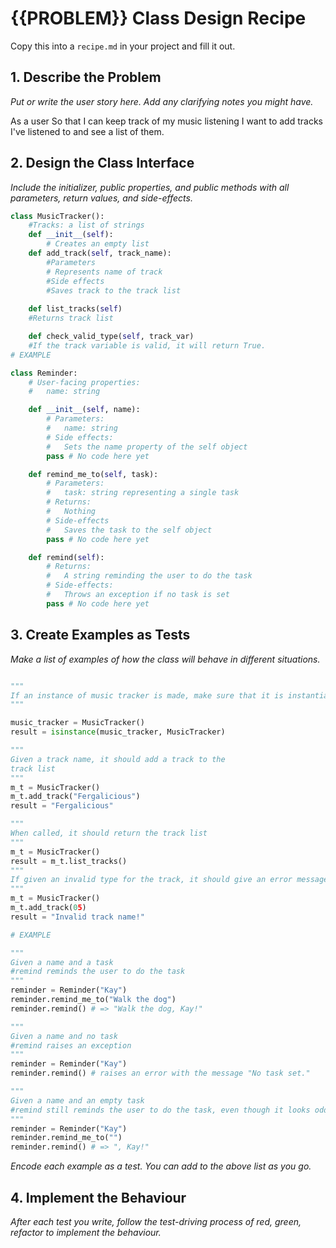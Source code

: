 # {{PROBLEM}} Class Design Recipe

Copy this into a `recipe.md` in your project and fill it out.

## 1. Describe the Problem

_Put or write the user story here. Add any clarifying notes you might have._

As a user
So that I can keep track of my music listening
I want to add tracks I've listened to and see a list of them.


## 2. Design the Class Interface

_Include the initializer, public properties, and public methods with all parameters, return values, and side-effects._

```python
class MusicTracker():
    #Tracks: a list of strings
    def __init__(self):
        # Creates an empty list
    def add_track(self, track_name):
        #Parameters
        # Represents name of track
        #Side effects
        #Saves track to the track list
    
    def list_tracks(self)
    #Returns track list

    def check_valid_type(self, track_var)
    #If the track variable is valid, it will return True.
# EXAMPLE

class Reminder:
    # User-facing properties:
    #   name: string

    def __init__(self, name):
        # Parameters:
        #   name: string
        # Side effects:
        #   Sets the name property of the self object
        pass # No code here yet

    def remind_me_to(self, task):
        # Parameters:
        #   task: string representing a single task
        # Returns:
        #   Nothing
        # Side-effects
        #   Saves the task to the self object
        pass # No code here yet

    def remind(self):
        # Returns:
        #   A string reminding the user to do the task
        # Side-effects:
        #   Throws an exception if no task is set
        pass # No code here yet
```

## 3. Create Examples as Tests

_Make a list of examples of how the class will behave in different situations._

``` python

"""
If an instance of music tracker is made, make sure that it is instantiated properly
"""

music_tracker = MusicTracker()
result = isinstance(music_tracker, MusicTracker)

"""
Given a track name, it should add a track to the 
track list
"""
m_t = MusicTracker()
m_t.add_track("Fergalicious")
result = "Fergalicious"

"""
When called, it should return the track list
"""
m_t = MusicTracker()
result = m_t.list_tracks()
"""
If given an invalid type for the track, it should give an error message
"""
m_t = MusicTracker()
m_t.add_track(05)
result = "Invalid track name!"

# EXAMPLE

"""
Given a name and a task
#remind reminds the user to do the task
"""
reminder = Reminder("Kay")
reminder.remind_me_to("Walk the dog")
reminder.remind() # => "Walk the dog, Kay!"

"""
Given a name and no task
#remind raises an exception
"""
reminder = Reminder("Kay")
reminder.remind() # raises an error with the message "No task set."

"""
Given a name and an empty task
#remind still reminds the user to do the task, even though it looks odd
"""
reminder = Reminder("Kay")
reminder.remind_me_to("")
reminder.remind() # => ", Kay!"
```

_Encode each example as a test. You can add to the above list as you go._

## 4. Implement the Behaviour

_After each test you write, follow the test-driving process of red, green, refactor to implement the behaviour._
